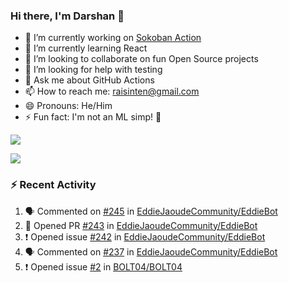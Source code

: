 ### Hi there, I'm Darshan 👋

<!--
**RaisinTen/RaisinTen** is a ✨ _special_ ✨ repository because its `README.md` (this file) appears on your GitHub profile.
Here are some ideas to get you started:
-->

- 🔭 I’m currently working on [Sokoban Action](https://github.com/RaisinTen/sokoban-action/)
- 🌱 I’m currently learning React
- 👯 I’m looking to collaborate on fun Open Source projects
- 🤔 I’m looking for help with testing
- 💬 Ask me about GitHub Actions
- 📫 How to reach me: raisinten@gmail.com
- 😄 Pronouns: He/Him
- ⚡ Fun fact: I'm not an ML simp! :slightly_smiling_face:

![](https://github-profile-trophy.vercel.app/?username=RaisinTen&theme=onedark)

![](https://github-readme-stats.vercel.app/api?username=RaisinTen&show_icons=true&theme=tokyonight)

### :zap: Recent Activity
<!--START_SECTION:activity-->
1. 🗣 Commented on [#245](https://github.com//EddieJaoudeCommunity/EddieBot/issues/245) in [EddieJaoudeCommunity/EddieBot](https://github.com//EddieJaoudeCommunity/EddieBot)
2. 💪 Opened PR [#243](https://github.com//EddieJaoudeCommunity/EddieBot/pull/243) in [EddieJaoudeCommunity/EddieBot](https://github.com//EddieJaoudeCommunity/EddieBot)
3. ❗️ Opened issue [#242](https://github.com//EddieJaoudeCommunity/EddieBot/issues/242) in [EddieJaoudeCommunity/EddieBot](https://github.com//EddieJaoudeCommunity/EddieBot)
4. 🗣 Commented on [#237](https://github.com//EddieJaoudeCommunity/EddieBot/issues/237) in [EddieJaoudeCommunity/EddieBot](https://github.com//EddieJaoudeCommunity/EddieBot)
5. ❗️ Opened issue [#2](https://github.com//BOLT04/BOLT04/issues/2) in [BOLT04/BOLT04](https://github.com//BOLT04/BOLT04)
<!--END_SECTION:activity-->
